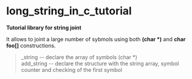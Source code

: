 # long_string_in_c_tutorial
<b>Tutorial library for string joint</b>
<p>It allows to joint a large number of sybmols using both <b>(char *)</b> and <b>char foo[]</b> constructions.</p>


  ><p>_string -- declare the array of symbols (char *)<br/>
  >add_string -- declare the structure with the string array, symbol counter and checking of the first symbol<br/>
  >
  >
  >
  ></p>
  >

